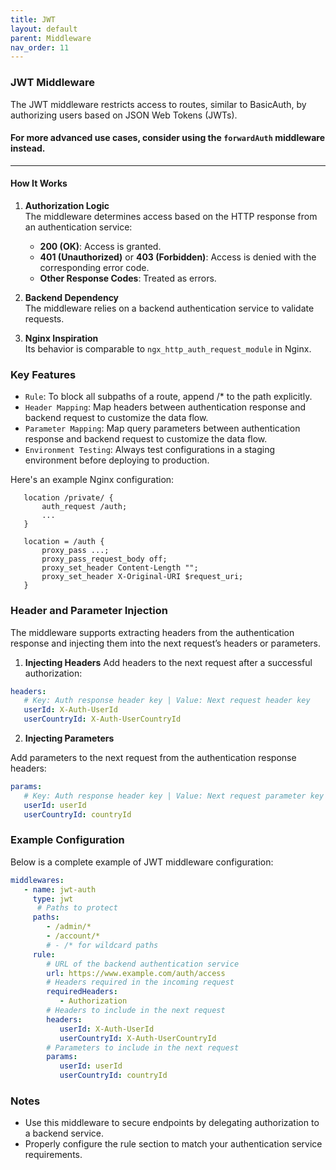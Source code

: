 ```yaml
---
title: JWT
layout: default
parent: Middleware
nav_order: 11
---
```



### JWT Middleware

The JWT middleware restricts access to routes, similar to BasicAuth, by authorizing users based on JSON Web Tokens (JWTs).

#### For more advanced use cases, consider using the `forwardAuth` middleware instead.

---

#### How It Works

1. **Authorization Logic**  
   The middleware determines access based on the HTTP response from an authentication service:
   - **200 (OK)**: Access is granted.
   - **401 (Unauthorized)** or **403 (Forbidden)**: Access is denied with the corresponding error code.
   - **Other Response Codes**: Treated as errors.

2. **Backend Dependency**  
   The middleware relies on a backend authentication service to validate requests.

3. **Nginx Inspiration**  
   Its behavior is comparable to `ngx_http_auth_request_module` in Nginx.

### Key Features
- `Rule`: To block all subpaths of a route, append /* to the path explicitly.
- `Header Mapping`: Map headers between authentication response and backend request to customize the data flow.
- `Parameter Mapping`: Map query parameters between authentication response and backend request to customize the data flow.
- `Environment Testing`: Always test configurations in a staging environment before deploying to production.

Here's an example Nginx configuration:

```
   location /private/ {
       auth_request /auth;
       ...
   }

   location = /auth {
       proxy_pass ...;
       proxy_pass_request_body off;
       proxy_set_header Content-Length "";
       proxy_set_header X-Original-URI $request_uri;
   }
```

### Header and Parameter Injection

The middleware supports extracting headers from the authentication response and injecting them into the next request’s headers or parameters.

1. **Injecting Headers**
   Add headers to the next request after a successful authorization:

```yaml
headers:
   # Key: Auth response header key | Value: Next request header key
   userId: X-Auth-UserId
   userCountryId: X-Auth-UserCountryId
```

2. **Injecting Parameters**

Add parameters to the next request from the authentication response headers:

```yaml
params:
   # Key: Auth response header key | Value: Next request parameter key
   userId: userId
   userCountryId: countryId
```

### Example Configuration

Below is a complete example of JWT middleware configuration:

```yaml
middlewares:
   - name: jwt-auth
     type: jwt
      # Paths to protect
     paths:
        - /admin/*
        - /account/*
        # - /* for wildcard paths
     rule:
        # URL of the backend authentication service
        url: https://www.example.com/auth/access
        # Headers required in the incoming request
        requiredHeaders:
           - Authorization
        # Headers to include in the next request
        headers:
           userId: X-Auth-UserId
           userCountryId: X-Auth-UserCountryId
        # Parameters to include in the next request
        params:
           userId: userId
           userCountryId: countryId

```

### Notes

- Use this middleware to secure endpoints by delegating authorization to a backend service.
- Properly configure the rule section to match your authentication service requirements.